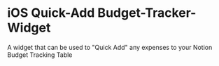 # iOS Quick-Add Budget-Tracker-Widget
A widget that can be used to "Quick Add" any expenses to your Notion Budget Tracking Table 

